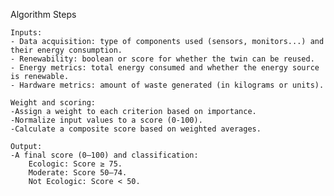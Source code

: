 Algorithm Steps

    Inputs:
    - Data acquisition: type of components used (sensors, monitors...) and their energy consumption.
    - Renewability: boolean or score for whether the twin can be reused.
    - Energy metrics: total energy consumed and whether the energy source is renewable.
    - Hardware metrics: amount of waste generated (in kilograms or units).

    Weight and scoring:
    -Assign a weight to each criterion based on importance.
    -Normalize input values to a score (0-100).
    -Calculate a composite score based on weighted averages.

    Output:
    -A final score (0–100) and classification:
        Ecologic: Score ≥ 75.
        Moderate: Score 50–74.
        Not Ecologic: Score < 50.
